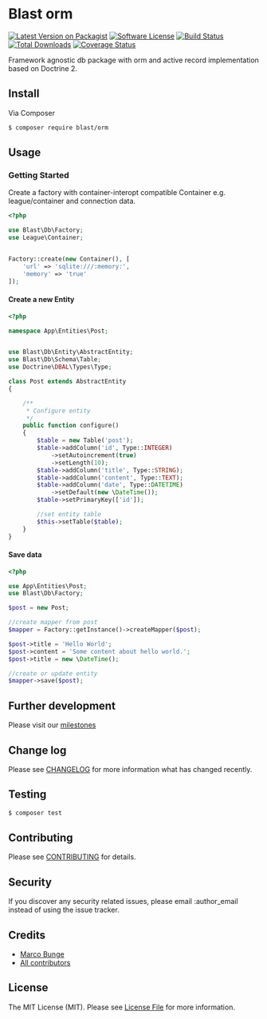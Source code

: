 # Blast orm

[![Latest Version on Packagist][ico-version]][link-packagist]
[![Software License][ico-license]](LICENSE.md)
[![Build Status][ico-travis]][link-travis]
[![Total Downloads][ico-downloads]][link-downloads]
[![Coverage Status](https://img.shields.io/coveralls/phpthinktank/blast-orm/master.svg?style=flat-square)](https://coveralls.io/github/phpthinktank/blast-orm?branch=1.0.x-dev)

Framework agnostic db package with orm and active record implementation based on Doctrine 2. 

## Install

Via Composer

``` bash
$ composer require blast/orm
```

## Usage



### Getting Started

Create a factory with container-interopt compatible Container e.g. league/container and connection data.

```php
<?php

use Blast\Db\Factory;
use League\Container;


Factory::create(new Container(), [
    'url' => 'sqlite:///:memory:',
    'memory' => 'true'
]);

```

#### Create a new Entity

```php
<?php

namespace App\Entities\Post;


use Blast\Db\Entity\AbstractEntity;
use Blast\Db\Schema\Table;
use Doctrine\DBAL\Types\Type;

class Post extends AbstractEntity
{

    /**
     * Configure entity
     */
    public function configure()
    {
        $table = new Table('post');
        $table->addColumn('id', Type::INTEGER)
            ->setAutoincrement(true)
            ->setLength(10);
        $table->addColumn('title', Type::STRING);
        $table->addColumn('content', Type::TEXT);
        $table->addColumn('date', Type::DATETIME)
            ->setDefault(new \DateTime());
        $table->setPrimaryKey(['id']);

        //set entity table
        $this->setTable($table);
    }
}

```

#### Save data

```php
<?php

use App\Entities\Post;
use Blast\Db\Factory;

$post = new Post;

//create mapper from post
$mapper = Factory::getInstance()->createMapper($post);

$post->title = 'Hello World';
$post->content = 'Some content about hello world.';
$post->title = new \DateTime();

//create or update entity
$mapper->save($post);
```

## Further development

Please visit our [milestones](https://github.com/phpthinktank/blast-orm/milestones)

## Change log

Please see [CHANGELOG](CHANGELOG.md) for more information what has changed recently.

## Testing

``` bash
$ composer test
```

## Contributing

Please see [CONTRIBUTING](CONTRIBUTING.md) for details.

## Security

If you discover any security related issues, please email :author_email instead of using the issue tracker.

## Credits

- [Marco Bunge][link-author]
- [All contributors][link-contributors]

## License

The MIT License (MIT). Please see [License File](LICENSE.md) for more information.

[ico-version]: https://img.shields.io/packagist/v/blast/orm.svg?style=flat-square
[ico-license]: https://img.shields.io/badge/license-MIT-brightgreen.svg?style=flat-square
[ico-travis]: https://img.shields.io/travis/phpthinktank/blast-orm/master.svg?style=flat-square
[ico-downloads]: https://img.shields.io/packagist/dt/blast/orm.svg?style=flat-square

[link-packagist]: https://packagist.org/packages/blast/orm
[link-travis]: https://travis-ci.org/phpthinktank/blast-orm
[link-downloads]: https://packagist.org/packages/blast/orm
[link-author]: https://github.com/mbunge
[link-contributors]: ../../contributors
